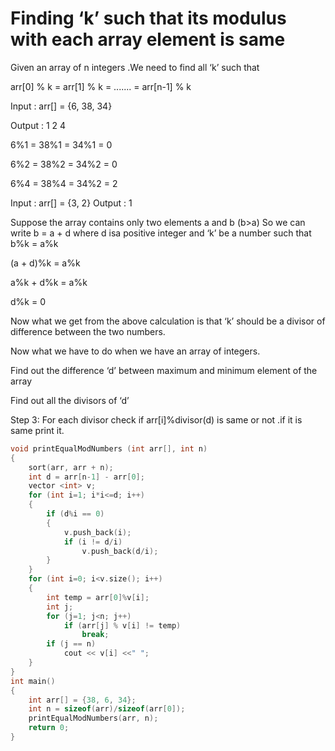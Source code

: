 # Finding ‘k’ such that its modulus with each array element is same

Given an array of n integers .We need to find all ‘k’ such that

arr[0] % k = arr[1] % k = ....... = arr[n-1] % k 

Input  : arr[] = {6, 38, 34}

Output : 1 2 4
        
6%1 = 38%1 = 34%1 = 0

6%2 = 38%2 = 34%2 = 0

6%4 = 38%4 = 34%2 = 2

Input  : arr[] = {3, 2}
Output : 1


Suppose the array contains only two elements a and b (b>a)
So we can write b = a + d where d isa positive integer and ‘k’ be a number such that b%k = a%k

(a + d)%k = a%k

a%k + d%k = a%k 

d%k = 0

Now what we get from the above calculation is that ‘k’ should be a divisor of difference between the two numbers.
        
Now what we have to do when we have an array of integers.

Find out the difference ‘d’ between maximum and minimum element of the array

Find out all the divisors of ‘d’

Step 3: For each divisor check if arr[i]%divisor(d) is same or not .if it is same print it.

```cpp
void printEqualModNumbers (int arr[], int n) 
{ 
    sort(arr, arr + n); 
    int d = arr[n-1] - arr[0]; 
    vector <int> v; 
    for (int i=1; i*i<=d; i++) 
    { 
        if (d%i == 0) 
        { 
            v.push_back(i); 
            if (i != d/i) 
                v.push_back(d/i); 
        } 
    } 
    for (int i=0; i<v.size(); i++) 
    { 
        int temp = arr[0]%v[i]; 
        int j; 
        for (j=1; j<n; j++) 
            if (arr[j] % v[i] != temp) 
                break;  
        if (j == n) 
            cout << v[i] <<" "; 
    } 
} 
int main() 
{ 
    int arr[] = {38, 6, 34}; 
    int n = sizeof(arr)/sizeof(arr[0]); 
    printEqualModNumbers(arr, n); 
    return 0; 
} 
```
